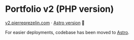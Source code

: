 # Portfolio v2 (PHP version)

[v2.pierreprezelin.com](https://v2.pierreprezelin.com) · [Astro version](https://github.com/OldsunFlush/portfolio-v2-astro) 🚀

For easier deployments, codebase has been moved to [Astro](https://astro.build/).